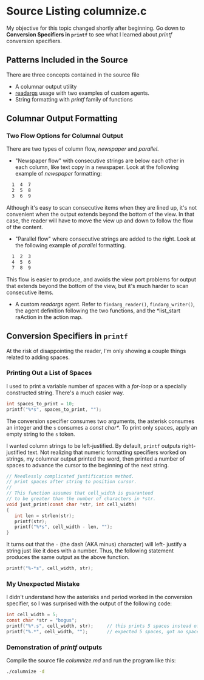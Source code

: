 # Source Listing **columnize.c**

My objective for this topic changed shortly after beginning.
Go down to **Conversion Specifiers in `printf`** to see what
I learned about *printf* conversion specifiers.

## Patterns Included in the Source

There are three concepts contained in the source file
- A columnar output utility
- [readargs](https://www.github.com/cjungmann/readargs.git) usage with two examples of custom agents.
- String formatting with *printf* family of functions



## Columnar Output Formatting

### Two Flow Options for Columnal Output

There are two types of column flow, *newspaper* and *parallel*.

- "Newspaper flow" with consecutive strings are below each other in
  each column, like text copy in a newspaper.  Look at the following
  example of *newspaper* formatting:

~~~sh
  1  4  7
  2  5  8
  3  6  9
~~~

  Although it's easy to scan consecutive items when they are lined
  up, it's not convenient when the output extends beyond the bottom
  of the view.  In that case, the reader will have to move the view
  up and down to follow the flow of the content.

- "Parallel flow" where consecutive strings are added to the right.
  Look at the following example of *parallel* formatting.

~~~sh
  1  2  3
  4  5  6
  7  8  9
~~~

   This flow is easier to produce, and avoids the view port problems
   for output that extends beyond the bottom of the view, but it's
   much harder to scan consecutive items.














- A custom *readargs* agent. Refer to `findarg_reader()`, `findarg_writer()`,
  the agent definition following the two functions, and the *list_start raAction
  in the action map.


## Conversion Specifiers in `printf`

At the risk of disappointing the reader, I'm only showing a couple things
related to adding spaces.

### Printing Out a List of Spaces

I used to print a variable number of spaces with a *for-loop*
or a specially constructed string.  There's a much easier way.

~~~c
int spaces_to_print = 10;
printf("%*s", spaces_to_print, "");
~~~

The conversion specifier consumes two arguments, the asterisk consumes an
integer and the `s` consumes a _const char*_.  To print only spaces, apply
an empty string to the `s` token.

I wanted column strings to be left-justified.  By default, `printf` outputs
right-justified text.  Not realizing that numeric formatting specifiers
worked on strings, my columnar output printed the word, then printed a
number of spaces to advance the cursor to the beginning of the next string.

~~~c
// Needlessly complicated justification method.
// print spaces after string to position cursor.
//
// This function assumes that cell_width is guaranteed
// to be greater than the number of characters in *str.
void just_print(const char *str, int cell_width)
{
   int len = strlen(str);
   printf(str);
   printf("%*s", cell_width - len, "");
}
~~~

It turns out that the `-` (the dash (AKA minus) character) will left-
justify a string just like it does with a number.  Thus, the following
statement produces the same output as the above function.

~~~c
printf("%-*s", cell_width, str);
~~~

### My Unexpected Mistake

I didn't understand how the asterisks and period worked in the
conversion specifier, so I was surprised with the output of the
following code:

~~~c
int cell_width = 5;
const char *str = "bogus";
printf("%*.s", cell_width, str);     // this prints 5 spaces instead of "bogus"
printf("%.*", cell_width, "");       // expected 5 spaces, got no spaces
~~~

### Demonstration of *printf* outputs

Compile the source file *columnize.md* and run the program like this:

~~~sh
./columnize -d
~~~



